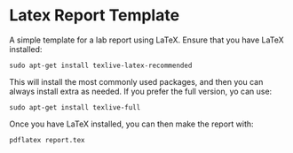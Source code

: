 # Latex Report Template

A simple template for a lab report using LaTeX. Ensure that you have
LaTeX installed:

```
sudo apt-get install texlive-latex-recommended
```

This will install the most commonly used packages, and then you can
always install extra as needed. If you prefer the full version, yo
can use:


```
sudo apt-get install texlive-full
```

Once you have LaTeX installed, you can then make the report with:

```
pdflatex report.tex
```

